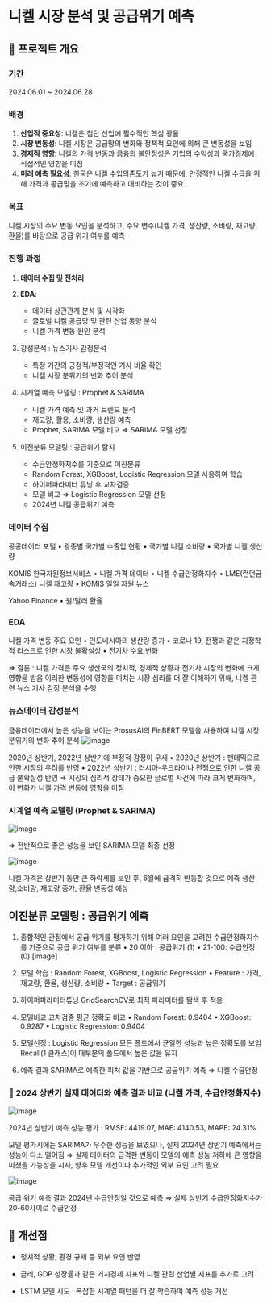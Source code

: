 # 니켈 시장 분석 및 공급위기 예측

## 📌 프로젝트 개요

### 기간
2024.06.01 ~ 2024.06.28

### 배경
1. **산업적 중요성**: 니켈은 첨단 산업에 필수적인 핵심 광물
2. **시장 변동성**: 니켈 시장은 공급망의 변화와 정책적 요인에 의해 큰 변동성을 보임
3. **경제적 영향**: 니켈의 가격 변동과 금융의 불안정성은 기업의 수익성과 국가경제에 직접적인 영향을 미침
4. **미래 예측 필요성**: 한국은 니켈 수입의존도가 높기 때문에, 안정적인 니켈 수급을 위해 가격과 공급망을 조기에 예측하고 대비하는 것이 중요


### 목표
니켈 시장의 주요 변동 요인을 분석하고, 주요 변수(니켈 가격, 생산량, 소비량, 재고량, 환율)를 바탕으로 공급 위기 여부를 예측


### 진행 과정
1. **데이터 수집 및 전처리**
2. **EDA**: 
    - 데이터 상관관계 분석 및 시각화
    - 글로벌 니켈 공급망 및 관련 산업 동향 분석
    - 니켈 가격 변동 원인 분석
3. 강성분석 : 뉴스기사 감정분석
   - 특정 기간의 긍정적/부정적인 기사 비율 확인
   - 니켈 시장 분위기의 변화 추이 분석
4. 시계열 예측 모델링 : Prophet & SARIMA
   - 니켈 가격 예측 및 과거 트렌드 분석
   - 재고량, 활용, 소비량, 생산량 예측
   - Prophet, SARIMA 모델 비교 ⇒ SARIMA 모델 선정
   
5. 이진분류 모델링 : 공급위기 탐지
   - 수급안정화지수를 기준으로 이진분류 
   - Random Forest, XGBoost, Logistic Regression 모델 사용하여 학습 
   - 하이퍼파라미터 튜닝 후 교차검증
   - 모델 비교 ⇒ Logistic Regression 모델 선정
   - 2024년 니켈 공급위기 예측
     
### 데이터 수집

공공데이터 포털
• 광종별 국가별 수출입 현황
• 국가별 니켈 소비량
• 국가별 니켈 생산량

KOMIS 한국자원정보서비스
• 니켈 가격 데이터
• 니켈 수급안정화지수
• LME(런던금속거래소) 니켈 재고량
• KOMIS 일일 자원 뉴스

Yahoo Finance
• 원/달러 환율

### EDA
니켈 가격 변동 주요 요인
• 인도네시아의 생산량 증가
• 코로나 19, 전쟁과 같은 지정학적 리스크로 인한 시장 불확실성 
• 전기차 수요 변화

⇒ 결론 : 
니켈 가격은 주요 생산국의 정치적, 경제적 상황과 전기차 시장의 변화에 크게 영향을 받음
이러한 변동성에 영향을 미치는 시장 심리를 더 잘 이해하기 위해, 니켈 관련 뉴스 기사 감정 분석을 수행

### 뉴스데이터 감성분석
금융데이터에서 높은 성능을 보이는 ProsusAI의 FinBERT 모델을 사용하여 니켈 시장 분위기의 변화 추이 분석
![image](https://github.com/user-attachments/assets/3b0cee4f-6069-4f65-8857-b991bf98bb83)

2020년 상반기, 2022년 상반기에 부정적 감정이 우세
• 2020년 상반기 : 팬데믹으로 인한 시장의 우려를 반영
• 2022년 상반기 : 러시아-우크라이나 전쟁으로 인한 니켈 공급 불확실성 반영
⇒ 시장의 심리적 상태가 중요한 글로벌 사건에 따라 크게 변화하며, 이 변화가 니켈 가격 변동에 영향을 미침

### 시계열 예측 모델링 (Prophet & SARIMA)
![image](https://github.com/user-attachments/assets/6579ad4a-b844-4e95-95d3-58ae881c7e7f)

⇒ 전반적으로 좋은 성능을 보인 SARIMA 모델 최종 선정

![image](https://github.com/user-attachments/assets/70543a5e-7f3c-418f-bdf5-2ba07afcbd60)

니켈 가격은 상반기 동안 큰 하락세를 보인 후, 6월에 급격히 반등할 것으로 예측
생산량,소비량, 재고량 증가, 환율 변동성 예상

## 이진분류 모델링 : 공급위기 예측

1. 종합적인 관점에서 공급 위기를 평가하기 위해 여러 요인을 고려한 수급안정화지수를 기준으로 공급 위기 여부를 분류
• 20 이하 : 공급위기 (1)
• 21-100: 수급안정 (0)![image]

2. 모델 학습 : Random Forest, XGBoost, Logistic Regression
• Feature : 가격, 재고량, 환율, 생산량, 소비량
• Target : 공급위기

3. 하이퍼파라미터튜닝
GridSearchCV로 최적 파라미터를 탐색 후 적용

4. 모델비교
교차검증 평균 정확도 비교
• Random Forest: 0.9404
• XGBoost: 0.9287
• Logistic Regression: 0.9404

5. 모델선정 : Logistic Regression
모든 폴드에서 균일한 성능과 높은 정확도를 보임
Recall(1 클래스)이 대부분의 폴드에서 높은 값을 유지 

6. 예측 결과
SARIMA로 예측한 피처 값을 기반으로 공급위기 예측 
⇒ 니켈 수급안정


### 📌 2024 상반기 실제 데이터와 예측 결과 비교 (니켈 가격, 수급안정화지수)

![image](https://github.com/user-attachments/assets/f186aeb8-abbf-4956-a540-d32869f370f9)


2024년 상반기 예측 성능 평가 :
RMSE: 4419.07, MAE: 4140.53, MAPE: 24.31%

모델 평가시에는 SARIMA가 우수한 성능을 보였으나, 실제 2024년 상반기 예측에서는 성능이 다소 떨어짐
⇒ 실제 데이터의 급격한 변동이 모델의 예측 성능 저하에 큰 영향을 미쳤을 가능성을 시사, 향후 모델 개선이나 추가적인 외부 요인 고려 필요

![image](https://github.com/user-attachments/assets/ab3ca301-9f74-4d4e-875f-b0463663074f)

공급 위기 예측 결과 2024년 수급안정일 것으로 예측
⇒ 실제 상반기 수급안정화지수가 20-60사이로 수급안정


## 📌 개선점

- 정치적 상황, 환경 규제 등 외부 요인 반영

- 금리, GDP 성장률과 같은 거시경제 지표와 니켈 관련 산업별 지표를 추가로 고려

- LSTM 모델 시도 : 복잡한 시계열 패턴을 더 잘 학습하여 예측 성능 개선



